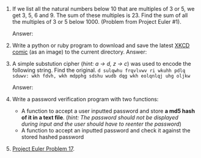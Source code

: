 1. If we list all the natural numbers below 10 that are multiples of 3 or 5, we get 3, 5, 6 and 9. The sum of these multiples is 23.
   Find the sum of all the multiples of 3 or 5 below 1000.
   (Problem from Project Euler #1).
   
    Answer:


2. Write a python or ruby program to download and save the latest [XKCD comic](http://xkcd.com/) (as an image) to the current directory.
    Answer:


3. A simple substution cipher (*hint: a -> d, z -> c*) was used to encode the following string. Find the original.
    `d sulqwhu frqvlvwv ri wkuhh pdlq sduwv: wkh fdvh, wkh mdpphg sdshu wudb dqg wkh eolqnlqj uhg oljkw`
    
    Answer:

4. Write a password verification program with two functions:
    - A function to accept a user inputted password and store **a md5 hash of it in a text file**.
    (*hint: The password should not be displayed during input and the user should have to reenter the password*)
    - A function to accept an inputted password and check it against the stored hashed password

5. [Project Euler Problem 17](http://projecteuler.net/problem=17).